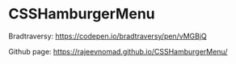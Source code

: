 # CSSHamburgerMenu
Bradtraversy: https://codepen.io/bradtraversy/pen/vMGBjQ

Github page: https://rajeevnomad.github.io/CSSHamburgerMenu/
